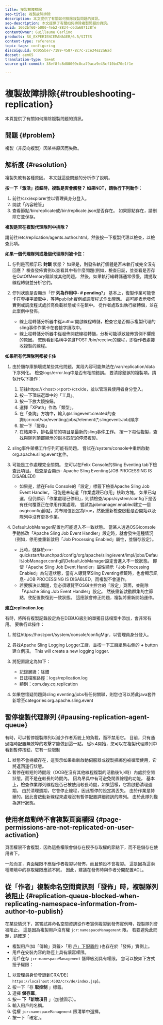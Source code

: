 ```yaml
---
title: 複製故障排除
seo-title: 複製故障排除
description: 本文提供了有關如何排除複製問題的資訊。
seo-description: 本文提供了有關如何排除複製問題的資訊。
uuid: 1662bf60-b000-4eb2-8834-c6da607128fe
contentOwner: Guillaume Carlino
products: SG_EXPERIENCEMANAGER/6.5/SITES
content-type: reference
topic-tags: configuring
discoiquuid: 0d055be7-7189-4587-8c7c-2ce34e22a6ad
docset: aem65
translation-type: tm+mt
source-git-commit: 38ef8fc8d80009c8ca79aca9e45cf10bd70e1f1e

---
```



# 複製故障排除{#troubleshooting-replication}

本頁提供了有關如何排除複製問題的資訊。

## 問題 {#problem}

複製（非反向複製）因某些原因而失敗。

## 解析度 {#resolution}

複製失敗有各種原因。 本文就這些問題的分析作了說明。

**按一下「激活」按鈕時，複製是否會觸發？ 如果NOT，請執行下列動作：**

1. 前往/crx/explorer並以管理員身分登入。
1. 開啟「內容總管」
1. 查看節點/bin/replicate或/bin/replicate.json是否存在。 如果節點存在，請刪除它並保存。

**複製是否在複製代理隊列中排隊？**

請前往/etc/replication/agents.author.html，然後按一下複製代理以檢查，以檢查此項。

**如果一個代理隊列或幾個代理隊列被卡住：**

1. 佇列是否顯示已 **封鎖** 狀態？ 如果是，則發佈執行個體是否未執行或完全沒有回應？ 檢查發佈實例以查看其中有什麼問題(例如，檢查日誌，並查看是否存在OutOfMemory錯誤或其他問題。 然後，如果執行緒轉儲通常很慢，請提取線程轉儲並分析它們。
1. 佇列狀態是否顯示「佇 **列為作用中- # pending**?」 基本上，復製作業可能會卡在套接字讀取中，等待pubilsh實例或調度程式作出響應。 這可能表示發佈實例或調度程式處於高負載狀態或卡在鎖中。 從作者處取出執行緒轉儲，並在此案例中發佈。

   * 線上程轉儲分析器中從author開啟線程轉儲，檢查它是否顯示複製代理的sling事件作業卡在套接字讀取中。
   * 線上程轉儲分析器中從發佈開啟線程轉儲，分析可能導致發佈實例不響應的原因。 您應看到名稱中包含POST /bin/receive的線程，即從作者處接收複製的線程。

**如果所有代理隊列都被卡住**

1. 由於儲存庫損壞或某些其他問題，某段內容可能無法在/var/replication/data下序列化。 檢查logs/error.log中是否有相關錯誤。 要清除錯誤的複製項，請執行以下操作：

   1. 前往https://&lt;host>:&lt;port>/crx/de，並以管理員使用者身分登入。
   1. 按一下頂端選單中的「工具」。
   1. 按一下放大鏡按鈕。
   1. 選擇「XPath」作為「類型」。
   1. 在「查詢」方塊中，輸入@slingevent:created的查詢/jcr:root/var/eventing/jobs//element(*,slingevent:Job)順序
   1. 按一下「搜尋」
   1. 在結果中，排名最前的項目是最新的sling事件工作。 按一下每個複製，查找與隊列頂部顯示的副本匹配的停滯複製。

1. sling事件架構工作佇列可能有問題。 嘗試在/system/console中重新啟動org.apache.sling.event套件。
1. 可能是工作處理完全關閉。 您可以在Felix Console的Sling Eventing tab下檢查此項目。 檢查是否顯示- Apache Sling Eventing(JOB PROCESSING IS DISABLED!)

   * 如果是，請在Felix Console的「設定」標籤下檢查Apache Sling Job Event Handler。 可能是未勾選「作業處理已啟用」核取方塊。 如果已勾選，但仍顯示「作業處理已停用」，則請檢查/apps/system/config下是否有任何覆蓋正在停用作業處理。 嘗試為jobmanager.enabled建立一個osgi:config節點，將布爾值設定為true，然後重新檢查啟動是否開始以及隊列中沒有更多作業。

1. DefaultJobManager配置也可能進入不一致狀態。 當某人透過OSGiconsole手動修改「Apache Sling Job Event Handler」設定時，就會發生這種情況（例如，停用並重新啟用「Job Processing Enabled」屬性，並儲存設定）。

   * 此時，儲存於crx-quickstart/launchpad/config/org/apache/sling/event/impl/jobs/DefaultJobManager.config的DefaultJobManager設定會進入不一致狀態。 即使「Apache Sling Job Event Handler」屬性顯示「Job Processing Enabled」為勾選狀態，當有人導覽至Sling Eventing標籤時，也會顯示訊息- JOB PROCESSING IS DISABLED，而複製不會運作。
   * 若要解決此問題，您必須導覽至OSGi主控台的「設定」頁面，並刪除「Apache Sling Job Event Handler」設定。 然後重新啟動群集的主節點，使配置恢復到一致狀態。 這應該會修正問題，複製將重新開始運作。

**建立replication.log**

有時，將所有複製記錄設定為在DEBUG級別的單獨日誌檔案中添加，會非常有用。 要執行此操作：

1. 前往https://host:port/system/console/configMgr，以管理員身分登入。
1. 尋找Apache Sling Logging Logger工廠，並按一下工廠組態右側的 **+** button建立例項。 This will create a new logging logger.
1. 將配置設定為如下：

   * 記錄層級：除錯
   * 日誌檔案路徑：logs/replication.log
   * 類別：com.day.cq.replication

1. 如果您懷疑問題與sling eventing/jobs有任何關聯，則您也可以將此java套件新增至categories:org.apache.sling.event

## 暫停複製代理隊列 {#pausing-replication-agent-queue}

有時，可以暫停複製隊列以減少作者系統上的負載，而不禁用它。 目前，只有通過臨時配置無效埠的攻擊才能做到這一點。 從5.4開始，您可以在複製代理隊列中看到暫停按鈕，它有一些限制

1. 狀態不會持續存在，這表示如果重新啟動伺服器或複製捆綁包被循環使用，它將返回運行狀態。
1. 暫停在較短的時間段（OOB在沒有其他線程複製的活動後1小時）內處於空閒狀態，而不是在較長的時間內。 因為吊具中有可避免閒置線程的功能。 基本上，檢查作業隊列線程是否已被使用較長時間，如果這樣，它將啟動清理週期。 由於清理週期，它會停止線程，因此暫停的設定將丟失。 由於作業是持續的，因此會啟動新線程來處理沒有暫停配置詳細資訊的隊列。 由於此隊列變為運行狀態。

## 使用者啟動時不會複製頁面權限 {#page-permissions-are-not-replicated-on-user-activation}

頁面權限不會複製，因為這些權限會儲存在授予存取權的節點下，而不是儲存在使用者下。

一般而言，頁面權限不應從作者複製以發佈，而且預設不會複製。 這是因為這兩種環境中的存取權限應該不同。 因此，建議在發佈時與作者分開配置ACL。

## 從「作者」複製命名空間資訊到「發佈」時，複製隊列被阻止 {#replication-queue-blocked-when-replicating-namespace-information-from-author-to-publish}

在某些情況下，當嘗試將命名空間資訊從作者實例複製到發佈實例時，複製隊列會被阻止。 這是因為複製用戶沒有權 `jcr:namespaceManagement` 限。 若要避免此問題，請確定：

* 複製用戶(如「傳輸」頁籤>「用 [戶」下配置的](/help/sites-deploying/replication.md#replication-agents-configuration-parameters) )也存在於「發佈」實例上。
* 用戶在安裝內容的路徑上具有讀寫權限。
* 用戶在存 `jcr:namespaceManagement` 儲庫級別具有權限。 您可以按如下方式授予權限：

1. 以管理員身份登錄到CRX/DE( `https://localhost:4502/crx/de/index.jsp`)。
1. 按一下「存 **取控制** 」標籤。
1. 選擇 **儲存庫**。
1. 按一 **下「新增項目** 」（加號圖示）。
1. 輸入用戶的名稱。
1. 從權 `jcr:namespaceManagement` 限清單中選擇。
1. 按一下「確定」。

